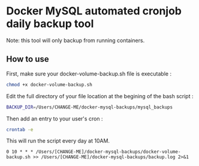 # Docker MySQL automated cronjob daily backup tool

Note: this tool will only backup from running containers.

## How to use

First, make sure your docker-volume-backup.sh file is executable :

```bash
chmod +x docker-volume-backup.sh
```

Edit the full directory of your file location at the begining of the bash script :

```bash
BACKUP_DIR=/Users/CHANGE-ME/docker-mysql-backups/mysql_backups
```

Then add an entry to your user's cron :

```bash
crontab -e
```

This will run the script every day at 10AM.

```
0 10 * * * /Users/[CHANGE-ME]/docker-mysql-backups/docker-volume-backup.sh >> /Users/[CHANGE-ME]/docker-mysql-backups/backup.log 2>&1
```